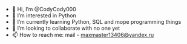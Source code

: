 - 👋 Hi, I’m @CodyCody000
- 👀 I’m interested in Python
- 🌱 I’m currently learning Python, SQL and mope programming things
- 💞️ I’m looking to collaborate with no one yet 
- 📫 How to reach me: mail - maxmaster13406@yandex.ru

<!---
CodyCody000/CodyCody000 is a ✨ special ✨ repository because its `README.md` (this file) appears on your GitHub profile.
You can click the Preview link to take a look at your changes.
--->
